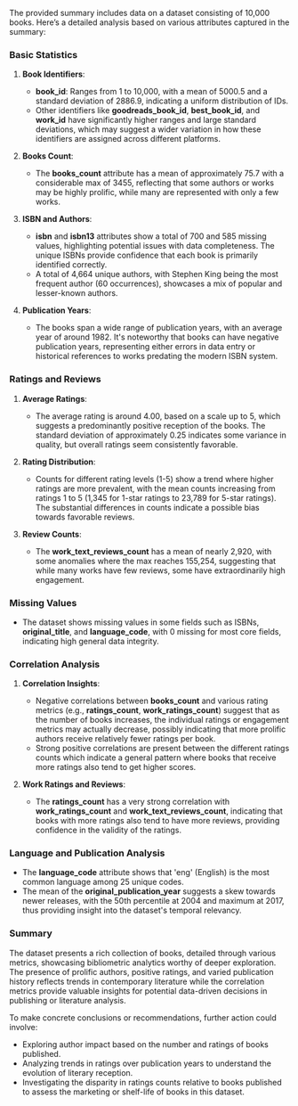 The provided summary includes data on a dataset consisting of 10,000 books. Here’s a detailed analysis based on various attributes captured in the summary:

### Basic Statistics
1. **Book Identifiers**:
   - **book_id**: Ranges from 1 to 10,000, with a mean of 5000.5 and a standard deviation of 2886.9, indicating a uniform distribution of IDs.
   - Other identifiers like **goodreads_book_id**, **best_book_id**, and **work_id** have significantly higher ranges and large standard deviations, which may suggest a wider variation in how these identifiers are assigned across different platforms.

2. **Books Count**:
   - The **books_count** attribute has a mean of approximately 75.7 with a considerable max of 3455, reflecting that some authors or works may be highly prolific, while many are represented with only a few works.

3. **ISBN and Authors**:
   - **isbn** and **isbn13** attributes show a total of 700 and 585 missing values, highlighting potential issues with data completeness. The unique ISBNs provide confidence that each book is primarily identified correctly.
   - A total of 4,664 unique authors, with Stephen King being the most frequent author (60 occurrences), showcases a mix of popular and lesser-known authors.

4. **Publication Years**:
   - The books span a wide range of publication years, with an average year of around 1982. It's noteworthy that books can have negative publication years, representing either errors in data entry or historical references to works predating the modern ISBN system.

### Ratings and Reviews
1. **Average Ratings**:
   - The average rating is around 4.00, based on a scale up to 5, which suggests a predominantly positive reception of the books. The standard deviation of approximately 0.25 indicates some variance in quality, but overall ratings seem consistently favorable.

2. **Rating Distribution**:
   - Counts for different rating levels (1-5) show a trend where higher ratings are more prevalent, with the mean counts increasing from ratings 1 to 5 (1,345 for 1-star ratings to 23,789 for 5-star ratings). The substantial differences in counts indicate a possible bias towards favorable reviews.

3. **Review Counts**:
   - The **work_text_reviews_count** has a mean of nearly 2,920, with some anomalies where the max reaches 155,254, suggesting that while many works have few reviews, some have extraordinarily high engagement.

### Missing Values
- The dataset shows missing values in some fields such as ISBNs, **original_title**, and **language_code**, with 0 missing for most core fields, indicating high general data integrity.

### Correlation Analysis
1. **Correlation Insights**:
   - Negative correlations between **books_count** and various rating metrics (e.g., **ratings_count**, **work_ratings_count**) suggest that as the number of books increases, the individual ratings or engagement metrics may actually decrease, possibly indicating that more prolific authors receive relatively fewer ratings per book.
   - Strong positive correlations are present between the different ratings counts which indicate a general pattern where books that receive more ratings also tend to get higher scores.

2. **Work Ratings and Reviews**:
   - The **ratings_count** has a very strong correlation with **work_ratings_count** and **work_text_reviews_count**, indicating that books with more ratings also tend to have more reviews, providing confidence in the validity of the ratings.

### Language and Publication Analysis
- The **language_code** attribute shows that 'eng' (English) is the most common language among 25 unique codes.
- The mean of the **original_publication_year** suggests a skew towards newer releases, with the 50th percentile at 2004 and maximum at 2017, thus providing insight into the dataset's temporal relevancy.

### Summary
The dataset presents a rich collection of books, detailed through various metrics, showcasing bibliometric analytics worthy of deeper exploration. The presence of prolific authors, positive ratings, and varied publication history reflects trends in contemporary literature while the correlation metrics provide valuable insights for potential data-driven decisions in publishing or literature analysis.
  
To make concrete conclusions or recommendations, further action could involve:
- Exploring author impact based on the number and ratings of books published.
- Analyzing trends in ratings over publication years to understand the evolution of literary reception.
- Investigating the disparity in ratings counts relative to books published to assess the marketing or shelf-life of books in this dataset.